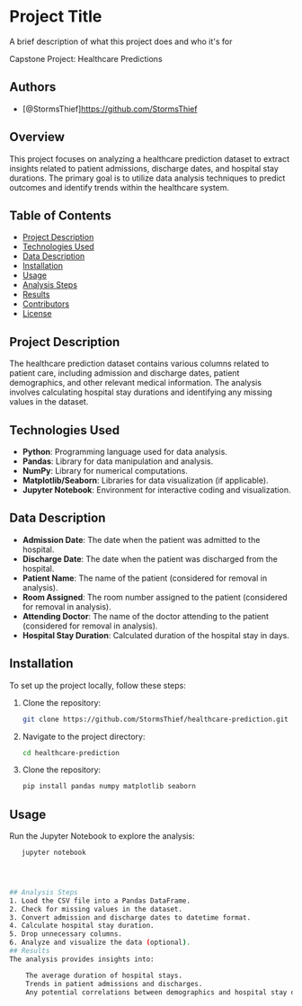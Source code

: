 
# Project Title

A brief description of what this project does and who it's for

Capstone Project: Healthcare Predictions
## Authors

- [@StormsThief]https://github.com/StormsThief


## Overview
This project focuses on analyzing a healthcare prediction dataset to extract insights related to patient admissions, discharge dates, and hospital stay durations. The primary goal is to utilize data analysis techniques to predict outcomes and identify trends within the healthcare system.

## Table of Contents

- [Project Description](#project-description)
- [Technologies Used](#technologies-used)
- [Data Description](#data-description)
- [Installation](#installation)
- [Usage](#usage)
- [Analysis Steps](#analysis-steps)
- [Results](#results)
- [Contributors](#contributors)
- [License](#license)

## Project Description
The healthcare prediction dataset contains various columns related to patient care, including admission and discharge dates, patient demographics, and other relevant medical information. The analysis involves calculating hospital stay durations and identifying any missing values in the dataset.

## Technologies Used
- **Python**: Programming language used for data analysis.
- **Pandas**: Library for data manipulation and analysis.
- **NumPy**: Library for numerical computations.
- **Matplotlib/Seaborn**: Libraries for data visualization (if applicable).
- **Jupyter Notebook**: Environment for interactive coding and visualization.
## Data Description 
- **Admission Date**: The date when the patient was admitted to the hospital.
- **Discharge Date**: The date when the patient was discharged from the hospital.
- **Patient Name**: The name of the patient (considered for removal in analysis).
- **Room Assigned**: The room number assigned to the patient (considered for removal in analysis).
- **Attending Doctor**: The name of the doctor attending to the patient (considered for removal in analysis).
- **Hospital Stay Duration**: Calculated duration of the hospital stay in days.

## Installation
To set up the project locally, follow these steps:

1. Clone the repository:
   ```bash
   git clone https://github.com/StormsThief/healthcare-prediction.git
2. Navigate to the project directory:
   ```bash
   cd healthcare-prediction
3. Clone the repository:
   ```bash
   pip install pandas numpy matplotlib seaborn


## Usage
Run the Jupyter Notebook to explore the analysis:
```bash
   jupyter notebook




## Analysis Steps
1. Load the CSV file into a Pandas DataFrame.
2. Check for missing values in the dataset.
3. Convert admission and discharge dates to datetime format.
4. Calculate hospital stay duration.
5. Drop unnecessary columns.
6. Analyze and visualize the data (optional).
## Results
The analysis provides insights into:

    The average duration of hospital stays.
    Trends in patient admissions and discharges.
    Any potential correlations between demographics and hospital stay duration.
